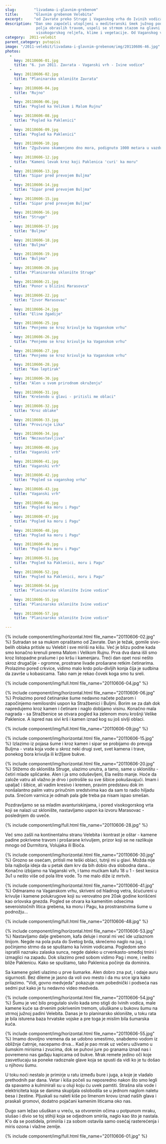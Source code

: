 ```yaml
---
slug:        "livadama-i-glavnim-grebenom"
title:       "Glavnim grebenom Velebita"
excerpt:     "od Zavrate preko Struge i Vaganskog vrha do Ivinih vodica"
description: "Dan smo započeli utopljeni u mediteranski šmek južnog podnožja Velebita, prešli preko prostranih kraških 
              polja obraslih travom, uspeli se strmom stazom na glavni greben Velebita i ušli u svet kontinentalnog, 
              visokogorskog reljefa, klime i vegetacije. Od Vaganskog vrha smo se spustili do skloništa Ivine vodice."
category:  2011-velebit
parent_category: putopisi
image: "/2011-velebit/livadama-i-glavnim-grebenom/img/20110606-46.jpg"
photos:
  -
    key: 20110606-01.jpg
    title: "6. jun 2011. Zavrata - Vaganski vrh - Ivine vodice" 
  -
    key: 20110606-02.jpg
    title: "Planinarsko sklonište Zavrata"
  -
    key: 20110606-04.jpg
    title: "Rujno"
  -
    key: 20110606-06.jpg
    title: "Pogled ka Velikom i Malom Rujnu"
  -
    key: 20110606-08.jpg
    title: "Pogled ka Paklenici"
  -
    key: 20110606-09.jpg
    title: "Pogled ka Paklenici"
  -
    key: 20110606-10.jpg
    title: "Zgužvano skamenjeno dno mora, podignuto 1000 metara u vazduh"
  -
    key: 20110606-12.jpg
    title: "Kameni levak kroz koji Paklenica 'curi' ka moru"
  -
    key: 20110606-13.jpg
    title: "Sipar pred prevojem Buljma"
  -
    key: 20110606-14.jpg
    title: "Sipar pred prevojem Buljma"
  -
    key: 20110606-15.jpg
    title: "Sipar pred prevojem Buljma"
  -
    key: 20110606-16.jpg
    title: "Struge"
  -
    key: 20110606-17.jpg
    title: "Buljma"
  -
    key: 20110606-18.jpg
    title: "Buljma"
  -
    key: 20110606-19.jpg
    title: "Buljma"
  -
    key: 20110606-20.jpg
    title: "Planinarsko sklonište Struge"
  -
    key: 20110606-21.jpg
    title: "Ponor u blizini Marasovca"
  -
    key: 20110606-22.jpg
    title: "Izvor Marasovac"
  -
    key: 20110606-24.jpg
    title: "Eline žgadije"
  -
    key: 20110606-25.jpg
    title: "Penjemo se kroz krivulje ka Vaganskom vrhu"
  -
    key: 20110606-26.jpg
    title: "Penjemo se kroz krivulje ka Vaganskom vrhu"
  -
    key: 20110606-27.jpg
    title: "Penjemo se kroz krivulje ka Vaganskom vrhu"
  -
    key: 20110606-28.jpg
    title: "Kao leptirak"
  -
    key: 20110606-30.jpg
    title: "Alen u svom prirodnom okruženju"
  -
    key: 20110606-31.jpg
    title: "Krešendo u glavi - pritisli me oblaci"
  -
    key: 20110606-32.jpg
    title: "Kroz oblake"
  -
    key: 20110606-33.jpg
    title: "Proviruje Lika"
  -
    key: 20110606-34.jpg
    title: "Nezaustavljiva"
  -
    key: 20110606-40.jpg
    title: "Vaganski vrh"
  -
    key: 20110606-41.jpg
    title: "Vaganski vrh"
  -
    key: 20110606-42.jpg
    title: "Pogled sa vaganskog vrha"
  -
    key: 20110606-43.jpg
    title: "Vaganski vrh"
  -
    key: 20110606-46.jpg
    title: "Pogled ka moru i Pagu"
  -
    key: 20110606-47.jpg
    title: "Pogled ka moru i Pagu"
  -
    key: 20110606-48.jpg
    title: "Pogled ka moru i Pagu"
  -
    key: 20110606-49.jpg
    title: "Pogled ka moru i Pagu"
  -
    key: 20110606-51.jpg
    title: "Pogled ka Paklenici, moru i Pagu"
  -
    key: 20110606-52.jpg
    title: "Pogled ka Paklenici, moru i Pagu"
  -
    key: 20110606-54.jpg
    title: "Planinarsko sklonište Ivine vodice"
  -
    key: 20110606-55.jpg
    title: "Planinarsko sklonište Ivine vodice"
  -
    key: 20110606-57.jpg
    title: "Planinarsko sklonište Ivine vodice"
      
---
```


{% include component/img/horizontal.html file_name="20110606-02.jpg" %}
Sutradan se sa mukom opraštamo od Zavrate. Dan je težak, gomile sivo-belih oblaka pritisle su Velebit i sve miriši na 
kišu. Već je blizu podne kada smo konačno krenuli prema Malom i Velikom Rujnu. Prva dva dana išli smo kroz listopadne 
prašume i po kršu i kamenjaru. Treći dan opet nosi nešto skroz drugačije - ogromne, prostrane livade prošarane 
retkim četinarima. Prolazimo pored crkvice, vidimo malo krdo polu-divljih konja čija je sudbina da završe u kobasicama. 
Tako nam je rekao čovek koga smo tu sreli.

{% include component/img/full.html file_name="20110606-04.jpg" %}

{% include component/img/horizontal.html file_name="20110606-06.jpg" %}
Prolazimo pored četinarske šume nedavno načete požarom i započinjemo nemilosrdni uspon ka Stražbenici i Buljmi. Borim se za dah dok 
napredujemo kroz kamen i četinare i naglo dobijamo visinu. Konačno mala nagrada - sa Stražbenice se otvara pogled ka 
zelenom moru krošnji Velike Paklenice. A ispred nas sivi krš i kamen iznad kog su još sivlji oblaci. 

{% include component/img/full.html file_name="20110606-09.jpg" %}

{% include component/img/horizontal.html file_name="20110606-15.jpg" %}
Izlazimo iz pojasa šume i kroz kamen i sipar se probijamo do prevoja Buljma - vrata koja vode u skroz neki drugi svet, svet 
kamena i trave, ponekog bora krivulja ili kržljave bukve.

{% include component/img/horizontal.html file_name="20110606-20.jpg" %}
Stižemo do skloništa Struge, ulazimo unutra, a tamo, same u skloništu - četiri mlade splićanke. Alen i ja smo oduševljeni, 
Ela nešto manje. Hoće da založe vatru ali vlažno je drvo i potrošile su sve šibice pokušavajući. Imam i upaljač i šibice, 
ali vadim kresivo i kremen, pravim 
predstavu dok im nonšalantno palim vatru priručnim sredstvima kao da sam to radio hiljadu puta. Srećom varnica je odmah 
pala gde treba pa nisam ispao smešan.

Pozdravljamo se sa mladim avanturiskinjama, i pored visokogorskog vrta koji se nalazi uz sklonište, nastavljamo uspon ka 
izvoru Marasovac - poslednjem do uveče.

{% include component/img/full.html file_name="20110606-28.jpg" %}

Već smo zašli na kontinentalnu stranu Velebita i kontrast je oštar - kamene padine pokrivene travom i prošarane krivuljem, prizor koji 
se ne razlikuje mnogo od Durmitora, Volujaka ili Bioča.

{% include component/img/horizontal.html file_name="20110606-30.jpg" %}
Grozno se osećam, pritisli me teški oblaci, tutnji mi u glavi. Možda nije bila najbolja ideja da u petak dam krv da bih 
dobio dva slobodna dana... Konačno izbijamo na Vaganski vrh, i tamo mućkam kafu 18 u 1 - šest kesica 3u1 u nešto više od 
pola litre vode. To me malo diže iz mrtvih.

{% include component/img/horizontal.html file_name="20110606-41.jpg" %}
Odmaramo na Vaganskom vrhu, skriveni od hladnog vetra, šćućureni u krivulje i kamene polukrugove koji su verovatno pre 
20ak godine korišćeni kao orlovska gnezda. Pogled se otvara ka kamenitim odsecima severoistočnih litica grebena, ka moru i 
Pagu, ka prostranstvima šume u podnožju...

{% include component/img/full.html file_name="20110606-48.jpg" %}

{% include component/img/horizontal.html file_name="20110606-53.jpg" %}
Nastavljamo dalje grebenom, kafa deluje i moral mi već ide uzlaznom linijom. Negde na pola puta do Svetog brda, skrećemo naglo na 
jug, i počinjemo strmo da se spuštamo ka Ivinim vodicama. Pogledom smo ispratili naznaku zalaska sunca, negde daleko u crvenkasto-smeđoj 
tmini i izmaglici na zapadu. Dok silazimo pred sobom vidimo Pag i more, i nešto bliže Paklenicu. Kako se spuštamo, tako 
Paklenica počinje da dominira. 

Sa kamene goleti ulazimo u prve šumarke. Alen dobro zna put, i odaje auru sigurnosti. Bez dileme je jasno da voli ovo 
mesto i da mu srce igra kako prilazimo. "Vidi, govno medvjeda" pokazuje nam pobednički i podseća nas sedmi put kako je tu 
nedavno video medveda.

{% include component/img/horizontal.html file_name="20110606-54.jpg" %}
Šumu je već bilo progutalo sivilo kada smo stigli do Ivinih vodica, male kamene kuće sa drvenim pokrivenim tremom, 
ušuškane u bukovu šumu na strmoj južnoj padini Velebita. Danas je to planinarsko sklonište, u toku rata je bila isturena 
baza hrvatske vojske a pre toga je mislim bila šumarska kuća.

{% include component/img/horizontal.html file_name="20110606-55.jpg" %}
Imamo dovoljno vremena da se udobno smestimo, snabdemo vodom iz obližnje čatrnje, nacepamo drva... Kad je pao mrak uz večeru 
uživamo u šumskim mirisima i zvucima, dok se puhovi jure po granama iznad nas i povremeno nas gađaju kapicama od bukve. 
Mrak remete jedino oči koje zasvetlucaju sa poneke radoznale glave koja se spusti da vidi ko je tu došao u njihovu šumu.

U toku noći nestalo je primirje u ratu između bure i juga, a koje je vladalo prethodnih par dana. Vetar i kiša 
počeli su neposredno nakon što smo legli da spavamo a kulminirali su u oluji koju ću uvek pamtiti. Strašna sila vode i 
elektriciteta koja se danima skupljala oslobodila se u jednom naglom naletu besa i žestine. Pljuskali su naleti kiše po 
limenom krovu iznad naših glava i praskali gromovi, dodatno pojačani kamenim liticama oko nas.

Dugo sam ležao ušuškan u vreću, sa otvorenim očima u potpunom mraku, slušao i divio se toj stihiji koja se odjednom 
smirila, naglo kao što je nastala. K'o da se postidela, primirila i za sobom ostavila samo osećaj rasterećenja i miris ozona i vlažne 
zemlje.

{% include component/img/full.html file_name="20110606-01.jpg" %}
